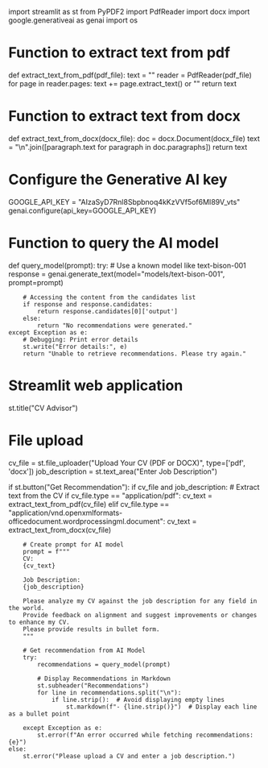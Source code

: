 import streamlit as st
from PyPDF2 import PdfReader
import docx
import google.generativeai as genai
import os

# Function to extract text from pdf
def extract_text_from_pdf(pdf_file):
    text = ""
    reader = PdfReader(pdf_file)
    for page in reader.pages:
        text += page.extract_text() or ""
    return text

# Function to extract text from docx
def extract_text_from_docx(docx_file):
    doc = docx.Document(docx_file)
    text = "\n".join([paragraph.text for paragraph in doc.paragraphs])
    return text

# Configure the Generative AI key
GOOGLE_API_KEY = "AIzaSyD7Rnl8Sbpbnoq4kKzVVf5of6MI89V_vts"
genai.configure(api_key=GOOGLE_API_KEY)

# Function to query the AI model
def query_model(prompt):
    try:
        # Use a known model like text-bison-001
        response = genai.generate_text(model="models/text-bison-001", prompt=prompt)
        
        # Accessing the content from the candidates list
        if response and response.candidates:
            return response.candidates[0]['output']
        else:
            return "No recommendations were generated."
    except Exception as e:
        # Debugging: Print error details
        st.write("Error details:", e)
        return "Unable to retrieve recommendations. Please try again."

# Streamlit web application
st.title("CV Advisor")

# File upload
cv_file = st.file_uploader("Upload Your CV (PDF or DOCX)", type=['pdf', 'docx'])
job_description = st.text_area("Enter Job Description")

if st.button("Get Recommendation"):
    if cv_file and job_description:
        # Extract text from the CV
        if cv_file.type == "application/pdf":
            cv_text = extract_text_from_pdf(cv_file)
        elif cv_file.type == "application/vnd.openxmlformats-officedocument.wordprocessingml.document":
            cv_text = extract_text_from_docx(cv_file)

        # Create prompt for AI model
        prompt = f"""
        CV:
        {cv_text}

        Job Description:
        {job_description}

        Please analyze my CV against the job description for any field in the world.
        Provide feedback on alignment and suggest improvements or changes to enhance my CV.
        Please provide results in bullet form.
        """

        # Get recommendation from AI Model
        try:
            recommendations = query_model(prompt)
            
            # Display Recommendations in Markdown
            st.subheader("Recommendations")
            for line in recommendations.split("\n"):
                if line.strip():  # Avoid displaying empty lines
                    st.markdown(f"- {line.strip()}")  # Display each line as a bullet point
                
        except Exception as e:
            st.error(f"An error occurred while fetching recommendations: {e}")
    else:
        st.error("Please upload a CV and enter a job description.")
